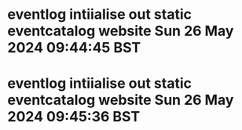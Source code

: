 # eventlog intiialise out static eventcatalog website Sun 26 May 2024 09:44:45 BST
# eventlog intiialise out static eventcatalog website Sun 26 May 2024 09:45:36 BST
